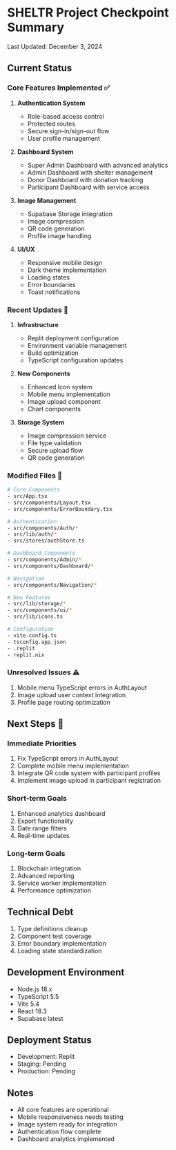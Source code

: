 # SHELTR Project Checkpoint Summary
Last Updated: December 3, 2024

## Current Status

### Core Features Implemented ✅
1. **Authentication System**
   - Role-based access control
   - Protected routes
   - Secure sign-in/sign-out flow
   - User profile management

2. **Dashboard System**
   - Super Admin Dashboard with advanced analytics
   - Admin Dashboard with shelter management
   - Donor Dashboard with donation tracking
   - Participant Dashboard with service access

3. **Image Management**
   - Supabase Storage integration
   - Image compression
   - QR code generation
   - Profile image handling

4. **UI/UX**
   - Responsive mobile design
   - Dark theme implementation
   - Loading states
   - Error boundaries
   - Toast notifications

### Recent Updates 🔄
1. **Infrastructure**
   - Replit deployment configuration
   - Environment variable management
   - Build optimization
   - TypeScript configuration updates

2. **New Components**
   - Enhanced Icon system
   - Mobile menu implementation
   - Image upload component
   - Chart components

3. **Storage System**
   - Image compression service
   - File type validation
   - Secure upload flow
   - QR code generation

### Modified Files 📝
```bash
# Core Components
- src/App.tsx
- src/components/Layout.tsx
- src/components/ErrorBoundary.tsx

# Authentication
- src/components/Auth/*
- src/lib/auth/*
- src/stores/authStore.ts

# Dashboard Components
- src/components/Admin/*
- src/components/Dashboard/*

# Navigation
- src/components/Navigation/*

# New Features
- src/lib/storage/*
- src/components/ui/*
- src/lib/icons.ts

# Configuration
- vite.config.ts
- tsconfig.app.json
- .replit
- replit.nix
```

### Unresolved Issues ⚠️
1. Mobile menu TypeScript errors in AuthLayout
2. Image upload user context integration
3. Profile page routing optimization

## Next Steps 🎯

### Immediate Priorities
1. Fix TypeScript errors in AuthLayout
2. Complete mobile menu implementation
3. Integrate QR code system with participant profiles
4. Implement image upload in participant registration

### Short-term Goals
1. Enhanced analytics dashboard
2. Export functionality
3. Date range filters
4. Real-time updates

### Long-term Goals
1. Blockchain integration
2. Advanced reporting
3. Service worker implementation
4. Performance optimization

## Technical Debt
1. Type definitions cleanup
2. Component test coverage
3. Error boundary implementation
4. Loading state standardization

## Development Environment
- Node.js 18.x
- TypeScript 5.5
- Vite 5.4
- React 18.3
- Supabase latest

## Deployment Status
- Development: Replit
- Staging: Pending
- Production: Pending

## Notes
- All core features are operational
- Mobile responsiveness needs testing
- Image system ready for integration
- Authentication flow complete
- Dashboard analytics implemented